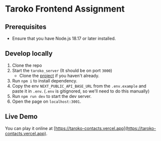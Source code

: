 # Taroko Frontend Assignment

## Prerequisites

- Ensure that you have Node.js 18.17 or later installed.

## Develop locally

1. Clone the repo
2. Start the `taroko_server` (It should be on port `3000`)
   - Clone the [project](https://github.com/henry97113/taroko_server) if you haven't already.
3. Run `npm i` to install dependency.
4. Copy the env `NEXT_PUBLIC_API_BASE_URL` from the `.env.example` and paste it in `.env`. (`.env` is gitignored, so we'll need to do this manually)
5. Run `npm run dev` to start the dev server.
6. Open the page on `localhost:3001`.

## Live Demo

You can play it online at [https://taroko-contacts.vercel.app](https://taroko-contacts.vercel.app).
